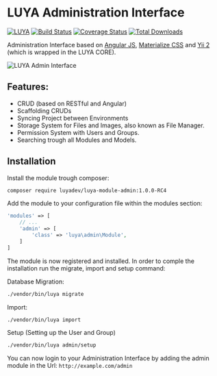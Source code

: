 LUYA Administration Interface
==========

[![LUYA](https://img.shields.io/badge/Powered%20by-LUYA-brightgreen.svg)](https://luya.io)
[![Build Status](https://travis-ci.org/luyadev/luya-module-admin.svg?branch=master)](https://travis-ci.org/luyadev/luya-module-admin)
[![Coverage Status](https://coveralls.io/repos/github/luyadev/luya-module-admin/badge.svg?branch=master)](https://coveralls.io/github/luyadev/luya-module-admin?branch=master)
[![Total Downloads](https://poser.pugx.org/luyadev/luya-module-admin/downloads)](https://packagist.org/packages/luyadev/luya-module-admin)

Administration Interface based on [Angular JS](https://angularjs.org/), [Materialize CSS](http://materializecss.com/) and [Yii 2](http://www.yiiframework.com/) (which is wrapped in the LUYA CORE).

![LUYA Admin Interface](https://raw.githubusercontent.com/luyadev/luya-module-admin/master/luya_admin.png)

## Features:

+ CRUD (based on RESTful and Angular)
+ Scaffolding CRUDs
+ Syncing Project between Environments
+ Storage System for Files and Images, also known as File Manager.
+ Permission System with Users and Groups.
+ Searching trough all Modules and Models.

## Installation

Install the module trough composer:

```sh
composer require luyadev/luya-module-admin:1.0.0-RC4
```

Add the module to your configuration file within the modules section:

```php
'modules' => [
    // ...
    'admin' => [
        'class' => 'luya\admin\Module',
    ]
]
```

The module is now registered and installed. In order to comple the installation run the migrate, import and setup command:

Database Migration:

```sh
./vendor/bin/luya migrate
```

Import:

```sh
./vendor/bin/luya import
```

Setup (Setting up the User and Group)

```sh
./vendor/bin/luya admin/setup
```

You can now login to your Administration Interface by adding the admin module in the Url: `http://example.com/admin`